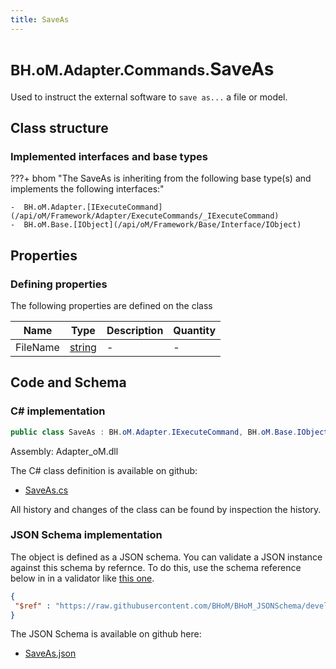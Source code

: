 ```yaml
---
title: SaveAs
---
```


# <small>BH.oM.Adapter.Commands.</small>**SaveAs**

Used to instruct the external software to `save as...` a file or model.

## Class structure

### Implemented interfaces and base types

???+ bhom "The SaveAs is inheriting from the following base type(s) and implements the following interfaces:"

    -  BH.oM.Adapter.[IExecuteCommand](/api/oM/Framework/Adapter/ExecuteCommands/_IExecuteCommand)
    -  BH.oM.Base.[IObject](/api/oM/Framework/Base/Interface/IObject)


## Properties



### Defining properties

The following properties are defined on the class

| Name             | Type             | Description      | Quantity         |
|------------------|------------------|------------------|------------------|
| FileName | [string](https://learn.microsoft.com/en-us/dotnet/api/System.String?view=netstandard-2.0) | - | - |


## Code and Schema

### C# implementation

``` C# title="C#"
public class SaveAs : BH.oM.Adapter.IExecuteCommand, BH.oM.Base.IObject
```

Assembly: Adapter_oM.dll

The C# class definition is available on github:

- [SaveAs.cs](https://github.com/BHoM/BHoM_Adapter/blob/develop/Adapter_oM/ExecuteCommands\SaveAs.cs)

All history and changes of the class can be found by inspection the history.
### JSON Schema implementation

The object is defined as a JSON schema. You can validate a JSON instance against this schema by refernce. To do this, use the schema reference below in in a validator like [this one](https://www.jsonschemavalidator.net/).

``` json title="JSON Schema"
{
 "$ref" : "https://raw.githubusercontent.com/BHoM/BHoM_JSONSchema/develop/Adapter_oM/Commands/SaveAs.json"
}
```

The JSON Schema is available on github here:

- [SaveAs.json](https://github.com/BHoM/BHoM_JSONSchema/blob/develop/Adapter_oM/Commands/SaveAs.json)
